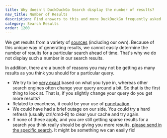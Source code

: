 ```yaml
---
title: Why doesn't DuckDuckGo Search display the number of results?
nav_title: Number of Results
description: Find answers to this and more DuckDuckGo frequently asked questions.
category: Search Results
order: 1200
---
```


<p>
    We get results from a variety of
    <a href="{{ site.baseurl }}/results/sources">sources</a> (including our
    own). Because of this unique way of generating results, we cannot easily
    determine the number of results for a particular search ahead of time. That's
    why we do not display such a number in our search results.
</p>

<p>
    In addition, there are a bunch of reasons you may not be getting as many
    results as you think you should for a particular query.
</p>
<ul>
    <li>
        We try to be
        <a href="{{ site.baseurl }}/results/autocorrect">very exact</a> based on
        what you type in, whereas other search engines often change your query
        around a bit. So that is the first thing to look at. That is, if you
        slightly change your query do you get more results?
    </li>
    <li>
        Related to exactness, it could be your use of
        <a href="{{ site.baseurl }}/results/punctuation">punctuation</a>.
    </li>
    <li>
        We could have had a brief outage on our side. You could try a hard refresh
        (usually ctrl/cmd-R) to clear your cache and try again.
    </li>
    <li>
        If none of these apply, and you are still getting sparse results for a
        search you think really should be giving you more results,
        <a href="https://duckduckgo.com/feedback">please send in the specific search</a>. It might be something we can easily fix!
    </li>
</ul>
